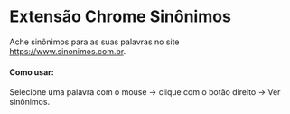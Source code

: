 # Extensão Chrome Sinônimos

Ache sinônimos para as suas palavras no site https://www.sinonimos.com.br.

#### Como usar:

Selecione uma palavra com o mouse -> clique com o botão direito -> Ver sinônimos.